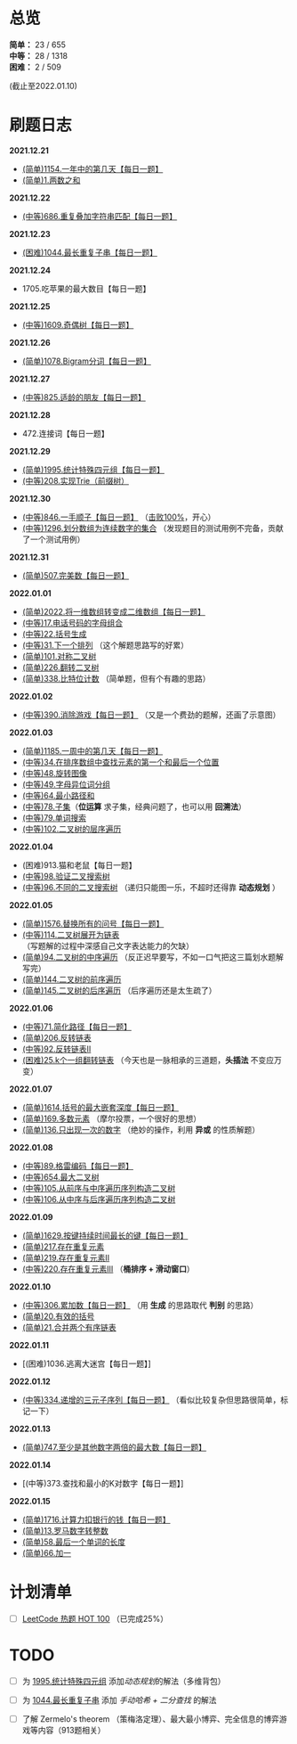 # 总览
**简单：** 23 / 655<br>
**中等：** 28 / 1318<br>
**困难：** 2 / 509

(截止至2022.01.10)

# 刷题日志
**2021.12.21**
- [(简单)1154.一年中的第几天【每日一题】](solutions/1154.一年中的第几天.md) 
- [(简单)1.两数之和](solutions/1.两数之和.md)

**2021.12.22**
- [(中等)686.重复叠加字符串匹配【每日一题】](solutions/686.重复叠加字符串匹配.md)

**2021.12.23**
- [(困难)1044.最长重复子串【每日一题】](solutions/1044.最长重复子串.md)

**2021.12.24**
- 1705.吃苹果的最大数目【每日一题】

**2021.12.25**
- [(中等)1609.奇偶树【每日一题】](solutions/1609.奇偶树.md)

**2021.12.26**
- [(简单)1078.Bigram分词【每日一题】](solutions/1078.Bigram分词.md)

**2021.12.27**
- [(中等)825.适龄的朋友【每日一题】](solutions/825.适龄的朋友.md)

**2021.12.28**
- 472.连接词【每日一题】

**2021.12.29**
- [(简单)1995.统计特殊四元组【每日一题】](solutions/1995.统计特殊四元组.md)
- [(中等)208.实现Trie（前缀树）](solutions/208.实现Trie（前缀树）.md)

**2021.12.30**
- [(中等)846.一手顺子【每日一题】](solutions/846.一手顺子.md) （[击败100%](assets/846题击败100%.png)，开心）
- [(中等)1296.划分数组为连续数字的集合](solutions/1296.划分数组为连续数字的集合.md) （发现题目的测试用例不完备，贡献了一个测试用例）

**2021.12.31**
- [(简单)507.完美数【每日一题】](solutions/507.完美数.md)

**2022.01.01**
- [(简单)2022.将一维数组转变成二维数组【每日一题】](solutions/2022.将一维数组转变成二维数组.md)
- [(中等)17.电话号码的字母组合](solutions/17.电话号码的字母组合.md)
- [(中等)22.括号生成](solutions/22.括号生成.md)
- [(中等)31.下一个排列](solutions/31.下一个排列.md) （这个解题思路写的好累）
- [(简单)101.对称二叉树](solutions/101.对称二叉树.md)
- [(简单)226.翻转二叉树](solutions/226.翻转二叉树.md)
- [(简单)338.比特位计数](solutions/338.比特位计数.md) （简单题，但有个有趣的思路）

**2022.01.02**
- [(中等)390.消除游戏【每日一题】](solutions/390.消除游戏.md) （又是一个费劲的题解，还画了示意图）

**2022.01.03**
- [(简单)1185.一周中的第几天【每日一题】](solutions/1185.一周中的第几天.md)
- [(中等)34.在排序数组中查找元素的第一个和最后一个位置](solutions/34.在排序数组中查找元素的第一个和最后一个位置.md)
- [(中等)48.旋转图像](solutions/48.旋转图像.md)
- [(中等)49.字母异位词分组](solutions/49.字母异位词分组.md)
- [(中等)64.最小路径和](solutions/64.最小路径和.md)
- [(中等)78.子集](solutions/78.子集.md)（**位运算** 求子集，经典问题了，也可以用 **回溯法**）
- [(中等)79.单词搜索](solutions/79.单词搜索.md)
- [(中等)102.二叉树的层序遍历](solutions/102.二叉树的层序遍历.md)

**2022.01.04**
- (困难)913.猫和老鼠【每日一题】
- [(中等)98.验证二叉搜索树](solutions/98.验证二叉搜索树.md)
- [(中等)96.不同的二叉搜索树](solutions/96.不同的二叉搜索树.md) （递归只能图一乐，不超时还得靠 **动态规划** ）

**2022.01.05**
- [(简单)1576.替换所有的问号【每日一题】](solutions/1576.替换所有的问号.md)
- [(中等)114.二叉树展开为链表](solutions/114.二叉树展开为链表.md) （写题解的过程中深感自己文字表达能力的欠缺）
- [(简单)94.二叉树的中序遍历](solutions/94.二叉树的中序遍历.md) （反正迟早要写，不如一口气把这三篇划水题解写完）
- [(简单)144.二叉树的前序遍历](solutions/144.二叉树的前序遍历.md)
- [(简单)145.二叉树的后序遍历](solutions/145.二叉树的后序遍历.md) （后序遍历还是太生疏了）

**2022.01.06**
- [(中等)71.简化路径【每日一题】](solutions/71.简化路径.md)
- [(简单)206.反转链表](solutions/206.反转链表.md)
- [(中等)92.反转链表II](solutions/92.反转链表II.md)
- [(困难)25.k个一组翻转链表](solutions/25.k个一组翻转链表.md) （今天也是一脉相承的三道题，**头插法** 不变应万变）

**2022.01.07**
- [(简单)1614.括号的最大嵌套深度【每日一题】](solutions/1614.括号的最大嵌套深度.md)
- [(简单)169.多数元素](solutions/169.多数元素.md) （摩尔投票，一个很好的思想）
- [(简单)136.只出现一次的数字](solutions/136.只出现一次的数字.md) （绝妙的操作，利用 **异或** 的性质解题）

**2022.01.08**
- [(中等)89.格雷编码【每日一题】](solutions/89.格雷编码.md)
- [(中等)654.最大二叉树](solutions/654.最大二叉树.md)
- [(中等)105.从前序与中序遍历序列构造二叉树](solutions/105.从前序与中序遍历序列构造二叉树.md)
- [(中等)106.从中序与后序遍历序列构造二叉树](solutions/106.从中序与后序遍历序列构造二叉树.md)

**2022.01.09**
- [(简单)1629.按键持续时间最长的键【每日一题】](solutions/1629.按键持续时间最长的键.md)
- [(简单)217.存在重复元素](solutions/217.存在重复元素.md)
- [(简单)219.存在重复元素II](solutions/219.存在重复元素II.md)
- [(中等)220.存在重复元素III](solutions/220.存在重复元素III.md) （**桶排序 + 滑动窗口**）

**2022.01.10**
- [(中等)306.累加数【每日一题】](solutions/306.累加数.md) （用 **生成** 的思路取代 **判别** 的思路）
- [(简单)20.有效的括号](solutions/20.有效的括号.md)
- [(简单)21.合并两个有序链表](solutions/21.合并两个有序链表.md)

**2022.01.11**
- [(困难)1036.逃离大迷宫【每日一题】]

**2022.01.12**
- [(中等)334.递增的三元子序列【每日一题】](solutions/334.递增的三元子序列.md) （看似比较复杂但思路很简单，标记一下）

**2022.01.13**
- [(简单)747.至少是其他数字两倍的最大数【每日一题】](solutions/747.至少是其他数字两倍的最大数.md)

**2022.01.14**
- [(中等)373.查找和最小的K对数字【每日一题】]

**2022.01.15**
- [(简单)1716.计算力扣银行的钱【每日一题】](solutions/1716.计算力扣银行的钱.md)
- [(简单)13.罗马数字转整数](solutions/13.罗马数字转整数.md)
- [(简单)58.最后一个单词的长度](solutions/58.最后一个单词的长度.md)
- [(简单)66.加一](solutions/66.加一.md)


# 计划清单
- [ ] [LeetCode 热题 HOT 100](plan_list/Hot_100.md) （已完成25%）


# TODO
- [ ] 为 [1995.统计特殊四元组](solutions/1995.统计特殊四元组.md) 添加*动态规划*的解法（多维背包）
- [ ] 为 [1044.最长重复子串](solutions/1044.最长重复子串.md) 添加 *手动哈希 + 二分查找* 的解法
- [ ] 了解 Zermelo's theorem （策梅洛定理）、最大最小博弈、完全信息的博弈游戏等内容（913题相关）

